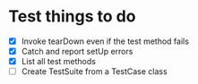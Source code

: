 # Test things to do
- [x] Invoke tearDown even if the test method fails
- [x] Catch and report setUp errors
- [x] List all test methods
- [ ] Create TestSuite from a TestCase class
